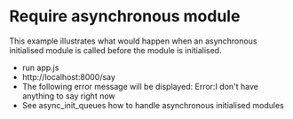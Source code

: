 # Require asynchronous module 
This example illustrates what would happen when an asynchronous initialised module is called before the module is initialised.

* run app.js
* http://localhost:8000/say
* The following error message will be displayed: Error:I don't have anything to say right now
* See async_init_queues how to handle asynchronous initialised modules  
